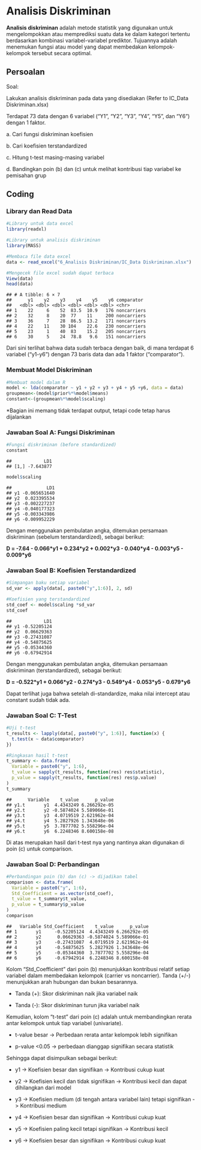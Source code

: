 Analisis Diskriminan
================

**Analisis diskriminan** adalah metode statistik yang digunakan untuk
mengelompokkan atau memprediksi suatu data ke dalam kategori tertentu
berdasarkan kombinasi variabel-variabel prediktor. Tujuannya adalah
menemukan fungsi atau model yang dapat membedakan kelompok-kelompok
tersebut secara optimal.

## Persoalan

Soal:

Lakukan analisis diskriminan pada data yang disediakan (Refer to IC_Data
Diskriminan.xlsx)

Terdapat 73 data dengan 6 variabel (“Y1”, “Y2”, “Y3”, “Y4”, “Y5”, dan
“Y6”) dengan 1 faktor.

a\. Cari fungsi diskriminan koefisien

b\. Cari koefisien terstandardized

c\. Hitung t-test masing-masing variabel

d\. Bandingkan poin (b) dan (c) untuk melihat kontribusi tiap variabel
ke pemisahan grup

## Coding

### Library dan Read Data

``` r
#Library untuk data excel
library(readxl)

#Library untuk analisis diskriminan
library(MASS)

#Membaca file data excel
data <- read_excel("6_Analisis Diskriminan/IC_Data Diskriminan.xlsx")

#Mengecek file excel sudah dapat terbaca
View(data)
head(data)
```

    ## # A tibble: 6 × 7
    ##      y1    y2    y3    y4    y5    y6 comparator 
    ##   <dbl> <dbl> <dbl> <dbl> <dbl> <dbl> <chr>      
    ## 1    22     6    52  83.5  10.9   176 noncarriers
    ## 2    32     8    20  77    11     200 noncarriers
    ## 3    36     7    28  86.5  13.2   171 noncarriers
    ## 4    22    11    30 104    22.6   230 noncarriers
    ## 5    23     1    40  83    15.2   205 noncarriers
    ## 6    30     5    24  78.8   9.6   151 noncarriers

Dari sini terlihat bahwa data sudah terbaca dengan baik, di mana
terdapat 6 variabel (“y1-y6”) dengan 73 baris data dan ada 1 faktor
(“comparator”).

### Membuat Model Diskriminan

``` r
#Membuat model dalam R
model <- lda(comparator ~ y1 + y2 + y3 + y4 + y5 +y6, data = data)
groupmean<-(model$prior%*%model$means)
constant<-(groupmean%*%model$scaling)
```

\*Bagian ini memang tidak terdapat output, tetapi code tetap harus
dijalankan

### Jawaban Soal A: Fungsi Diskriminan

``` r
#Fungsi diskriminan (before standardized)
constant
```

    ##            LD1
    ## [1,] -7.643877

``` r
model$scaling
```

    ##             LD1
    ## y1 -0.065651640
    ## y2  0.023395534
    ## y3 -0.002227237
    ## y4 -0.040177323
    ## y5 -0.003343986
    ## y6 -0.009952229

Dengan menggunakan pembulatan angka, ditemukan persamaan diskriminan
(sebelum terstandardized), sebagai berikut:

**D = -7.64 - 0.066\*y1 + 0.234\*y2 + 0.002\*y3 - 0.040\*y4 -
0.003\*y5 - 0.009\*y6**

### Jawaban Soal B: Koefisien Terstandardized

``` r
#Simpangan baku setiap variabel
sd_var <- apply(data[, paste0("y",1:6)], 2, sd)

#Koefisien yang terstandardized
std_coef <- model$scaling *sd_var
std_coef
```

    ##            LD1
    ## y1 -0.52205124
    ## y2  0.06629363
    ## y3 -0.27431087
    ## y4 -0.54875625
    ## y5 -0.05344360
    ## y6 -0.67942914

Dengan menggunakan pembulatan angka, ditemukan persamaan diskriminan
(terstandardized), sebagai berikut:

**D = -0.522\*y1 + 0.066\*y2 - 0.274\*y3 - 0.549\*y4 - 0.053\*y5 -
0.679\*y6**

Dapat terlihat juga bahwa setelah di-standardize, maka nilai intercept
atau constant sudah tidak ada.

### Jawaban Soal C: T-Test

``` r
#Uji t-test
t_results <- lapply(data[, paste0("y", 1:6)], function(x) {
  t.test(x ~ data$comparator)
})

#Ringkasan hasil t-test
t_summary <- data.frame(
  Variable = paste0("y", 1:6),
  t_value = sapply(t_results, function(res) res$statistic),
  p_value = sapply(t_results, function(res) res$p.value)
)
t_summary
```

    ##      Variable    t_value      p_value
    ## y1.t       y1  4.4343249 6.266292e-05
    ## y2.t       y2 -0.5874024 5.589066e-01
    ## y3.t       y3  4.0719519 2.621962e-04
    ## y4.t       y4  5.2827926 1.343648e-06
    ## y5.t       y5  3.7877702 5.558296e-04
    ## y6.t       y6  6.2248346 8.600158e-08

Di atas merupakan hasil dari t-test nya yang nantinya akan digunakan di
poin (c) untuk comparison.

### Jawaban Soal D: Perbandingan

``` r
#Perbandingan poin (b) dan (c) -> dijadikan tabel
comparison <- data.frame(
  Variable = paste0("y", 1:6),
  Std_Coefficient = as.vector(std_coef),
  t_value = t_summary$t_value,
  p_value = t_summary$p_value
)
comparison
```

    ##   Variable Std_Coefficient    t_value      p_value
    ## 1       y1     -0.52205124  4.4343249 6.266292e-05
    ## 2       y2      0.06629363 -0.5874024 5.589066e-01
    ## 3       y3     -0.27431087  4.0719519 2.621962e-04
    ## 4       y4     -0.54875625  5.2827926 1.343648e-06
    ## 5       y5     -0.05344360  3.7877702 5.558296e-04
    ## 6       y6     -0.67942914  6.2248346 8.600158e-08

Kolom “Std_Coefficient” dari poin (b) menunjukkan kontribusi relatif
setiap variabel dalam membedakan kelompok (carrier vs noncarrier). Tanda
(+/-) menunjukkan arah hubungan dan bukan besarannya.

- Tanda (+): Skor diskriminan naik jika variabel naik

- Tanda (-): Skor diskriminan turun jika variabel naik

Kemudian, kolom “t-test” dari poin (c) adalah untuk membandingkan rerata
antar kelompok untuk tiap variabel (univariate).

- t-value besar -\> Perbedaan rerata antar kelompok lebih signifikan

- p-value \<0.05 -\> perbedaan dianggap signifikan secara statistik

Sehingga dapat disimpulkan sebagai berikut:

- y1 -\> Koefisien besar dan signifikan -\> Kontribusi cukup kuat

- y2 -\> Koefisien kecil dan tidak signifikan -\> Kontribusi kecil dan
  dapat dihilangkan dari model

- y3 -\> Koefisien medium (di tengah antara variabel lain) tetapi
  signifikan -\> Kontribusi medium

- y4 -\> Koefisien besar dan signifikan -\> Kontribusi cukup kuat

- y5 -\> Koefisien paling kecil tetapi signifikan -\> Kontribusi kecil

- y6 -\> Koefisien besar dan signifikan -\> Kontribusi cukup kuat

